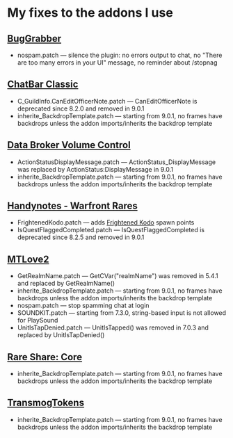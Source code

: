 # My fixes to the addons I use

## [BugGrabber](https://www.curseforge.com/wow/addons/bug-grabber)
* nospam.patch — silence the plugin: no errors output to chat, no "There are too many errors in your UI" message, no reminder about /stopnag

## [ChatBar Classic](https://www.curseforge.com/wow/addons/chatbar-classic)
* C_GuildInfo.CanEditOfficerNote.patch — CanEditOfficerNote is deprecated since 8.2.0 and removed in 9.0.1
* inherite_BackdropTemplate.patch — starting from 9.0.1, no frames have backdrops unless the addon imports/inherits the backdrop template

## [Data Broker Volume Control](https://www.wowace.com/projects/data-broker-volume-controle)
* ActionStatusDisplayMessage.patch — ActionStatus_DisplayMessage was replaced by ActionStatus:DisplayMessage in 9.0.1
* inherite_BackdropTemplate.patch — starting from 9.0.1, no frames have backdrops unless the addon imports/inherits the backdrop template

## [Handynotes - Warfront Rares](https://www.curseforge.com/wow/addons/handynotes-warfrontrares)
* FrightenedKodo.patch — adds [Frightened Kodo](https://wowhead.com/npc=148790) spawn points
* IsQuestFlaggedCompleted.patch — IsQuestFlaggedCompleted is deprecated since 8.2.5 and removed in 9.0.1

## [MTLove2](https://www.curseforge.com/wow/addons/mtlove-2)
* GetRealmName.patch — GetCVar("realmName") was removed in 5.4.1 and replaced by GetRealmName()
* inherite_BackdropTemplate.patch — starting from 9.0.1, no frames have backdrops unless the addon imports/inherits the backdrop template
* nospam.patch — stop spamming chat at login
* SOUNDKIT.patch —  starting from 7.3.0, string-based input is not allowed for PlaySound
* UnitIsTapDenied.patch — UnitIsTapped() was removed in 7.0.3 and replaced by UnitIsTapDenied()

## [Rare Share: Core](https://www.curseforge.com/wow/addons/rare-share)
* inherite_BackdropTemplate.patch — starting from 9.0.1, no frames have backdrops unless the addon imports/inherits the backdrop template

## [TransmogTokens](https://www.curseforge.com/wow/addons/transmogtokens)
* inherite_BackdropTemplate.patch — starting from 9.0.1, no frames have backdrops unless the addon imports/inherits the backdrop template
